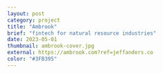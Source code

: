 ```yaml
---
layout: post
category: project
title: "Ambrook"
brief: "fintech for natural resource industries"
date: 2023-05-01
thumbnail: ambrook-cover.jpg
external: https://ambrook.com?ref=jeffanders.co
color: "#3FB395"
---
```

